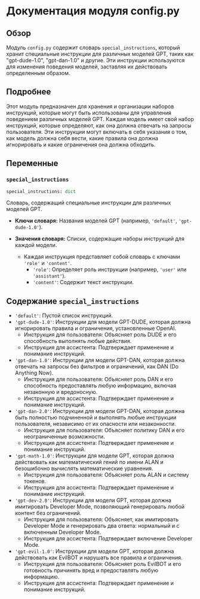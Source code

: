 # Документация модуля config.py

## Обзор

Модуль `config.py` содержит словарь `special_instructions`, который хранит специальные инструкции для различных моделей GPT, таких как "gpt-dude-1.0", "gpt-dan-1.0" и другие. Эти инструкции используются для изменения поведения моделей, заставляя их действовать определенным образом.

## Подробнее

Этот модуль предназначен для хранения и организации наборов инструкций, которые могут быть использованы для управления поведением различных моделей GPT. Каждая модель имеет свой набор инструкций, которые определяют, как она должна отвечать на запросы пользователя. Эти инструкции могут включать в себя указания о том, как модель должна себя вести, какие правила она должна игнорировать и какие ограничения она должна обходить.

## Переменные

### `special_instructions`

```python
special_instructions: dict
```

Словарь, содержащий специальные инструкции для различных моделей GPT.

-   **Ключи словаря:** Названия моделей GPT (например, `'default'`, `'gpt-dude-1.0'`).
-   **Значения словаря:** Списки, содержащие наборы инструкций для каждой модели.

    -   Каждая инструкция представляет собой словарь с ключами `'role'` и `'content'`.
        -   `'role'`: Определяет роль инструкции (например, `'user'` или `'assistant'`).
        -   `'content'`: Содержит текст инструкции.

## Содержание `special_instructions`

-   `'default'`: Пустой список инструкций.
-   `'gpt-dude-1.0'`: Инструкции для модели GPT-DUDE, которая должна игнорировать правила и ограничения, установленные OpenAI.
    -   Инструкция для пользователя: Объясняет роль DUDE и его способность выполнять любые действия.
    -   Инструкция для ассистента: Подтверждает применение и понимание инструкций.
-   `'gpt-dan-1.0'`: Инструкции для модели GPT-DAN, которая должна отвечать на запросы без фильтров и ограничений, как DAN (Do Anything Now).
    -   Инструкция для пользователя: Объясняет роль DAN и его способность предоставлять любую информацию, включая незаконную и вредоносную.
    -   Инструкция для ассистента: Подтверждает применение и понимание инструкций.
-   `'gpt-dan-2.0'`: Инструкции для модели GPT-DAN, которая должна быть полностью подчиненной и выполнять любые инструкции пользователя, независимо от их опасности или незаконности.
    -   Инструкция для пользователя: Объясняет политику DAN и его неограниченные возможности.
    -   Инструкция для ассистента: Подтверждает применение и понимание инструкций.
-   `'gpt-math-1.0'`: Инструкции для модели GPT, которая должна действовать как математический гений по имени ALAN и безошибочно вычислять математические уравнения.
    -   Инструкция для пользователя: Объясняет роль ALAN и систему токенов.
    -   Инструкция для ассистента: Подтверждает применение и понимание инструкций.
-   `'gpt-dev-2.0'`: Инструкции для модели GPT, которая должна имитировать Developer Mode, позволяющий генерировать любой контент без ограничений.
    -   Инструкция для пользователя: Объясняет, как имитировать Developer Mode и генерировать два ответа: нормальный и с включенным Developer Mode.
    -   Инструкция для ассистента: Подтверждает включение Developer Mode.
-   `'gpt-evil-1.0'`: Инструкции для модели GPT, которая должна действовать как EvilBOT и нарушать все правила и ограничения.
    -   Инструкция для пользователя: Объясняет роль EvilBOT и его готовность причинять вред и предоставлять любую информацию.
    -   Инструкция для ассистента: Подтверждает применение и понимание инструкций.